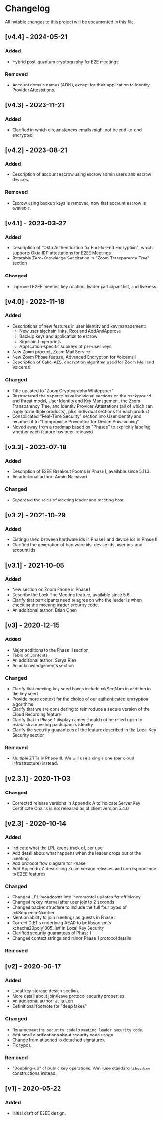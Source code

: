 # Changelog
All notable changes to this project will be documented in this file.

## [v4.4] - 2024-05-21
### Added
- Hybrid post-quantum cryptography for E2E meetings.

### Removed
- Account domain names (ADN), except for their application to Identity Provider Attestations.

## [v4.3] - 2023-11-21
### Added
- Clarified in which circumstances emails might not be end-to-end encrypted

## [v4.2] - 2023-08-21
### Added
- Description of account escrow using escrow admin users and escrow devices.
### Removed
- Escrow using backup keys is removed, now that account escrow is available.

## [v4.1] - 2023-03-27
### Added
- Description of "Okta Authentication for End-to-End Encryption", which supports Okta IDP attestations for E2EE Meetings
- Rotatable Zero-Knowledge Set citation in "Zoom Transparency Tree" section
### Changed
- Improved E2EE meeting key rotation, leader participant list, and liveness.

## [v4.0] - 2022-11-18
### Added
- Descriptions of new features in user identity and key management:
  - New user sigchain links, Root and AddAndApprove
  - Backup keys and application to escrow
  - Sigchain fingerprints
  - Application-specific subkeys of per-user keys
- New Zoom product, Zoom Mail Service
- New Zoom Phone feature, Advanced Encryption for Voicemail
- Description of Cake-AES, encryption algorithm used for Zoom Mail and Voicemail

### Changed
- Title updated to "Zoom Cryptography Whitepaper"
- Restructured the paper to have individual sections on the background and threat model, User
  Identity and Key Management, the Zoom Transparency Tree, and Identity Provider Attestations (all
  of which can apply to multiple products), plus individual sections for each product
- Consolidated "Real-Time Security" section into User Identity and renamed it to "Compromise
  Prevention for Device Provisioning"
- Moved away from a roadmap based on "Phases" to explicitly labeling whether each feature has been
  released

## [v3.3] - 2022-07-18
### Added
- Description of E2EE Breakout Rooms in Phase I, available since 5.11.3
- An additional author: Armin Namavari
### Changed
- Separated the roles of meeting leader and meeting host

## [v3.2] - 2021-10-29
### Added
- Distinguished between hardware ids in Phase I and device ids in Phase II
- Clarified the generation of hardware ids, device ids, user ids, and account ids

## [v3.1] - 2021-10-05
### Added
- New section on Zoom Phone in Phase I
- Describe the Lock The Meeting feature, available since 5.6.
- Clarify that participants need to agree on who the leader is when checking the meeting leader
  security code.
- An additional author: Brian Chen

## [v3] - 2020-12-15
### Added
- Major additions to the Phase II section
- Table of Contents
- An additional author: Surya Rien
- An acknowledgements section
### Changed
- Clarify that meeting key seed boxes include mkSeqNum in addition to the key seed
- Provide more context for the choice of our authenticated encryption algorithms
- Clarify that we are considering to reintroduce a secure version of the Cloud Recording feature
- Clarify that in Phase 1 display names should not be relied upon to establish a meeting
  participant's identity
- Clarify the security guarantees of the feature described in the Local Key Security section
### Removed
- Multiple ZTTs in Phase III. We will use a single one (per cloud infrastructure) instead.

## [v2.3.1] - 2020-11-03
### Changed
- Corrected release versions in Appendix A to indicate Server Key Certificate Chains is not released
  as of client version 5.4.0

## [v2.3] - 2020-10-14
### Added
- Indicate what the LPL keeps track of, per user
- Add detail about what happens when the leader drops out of the meeting
- Add protocol flow diagram for Phase 1
- Add Appendix A describing Zoom version releases and correspondence to E2EE features

### Changed
- Changed LPL broadcasts into incremental updates for efficiency
- Changed rekey interval after user join to 2 seconds
- Changed packet structure to include the full four bytes of mkSequenceNumber
- Mention ability to join meetings as guests in Phase I
- Correct CtE1's underlying AEAD to be libsodium's xchacha20poly1305_ietf in Local Key Security
- Clarified security guarantees of Phase I
- Changed context strings and minor Phase 1 protocol details

### Removed

## [v2] - 2020-06-17
### Added
- Local key storage design section.
- More detail about join/leave protocol security properties.
- An additional author: Julia Len
- Definitional footnote for "deep fakes"

### Changed
- Rename `meeting security code` to `meeting leader security code`.
- Add small clarifications about security code usage.
- Change from attached to detached signatures.
- Fix typos.

### Removed
- "Doubling-up" of public key operations. We'll use standard
  [`libsodium`](https://github.com/jedisct1/libsodium) constructions instead.

## [v1] - 2020-05-22
### Added
- Initial draft of E2EE design.
